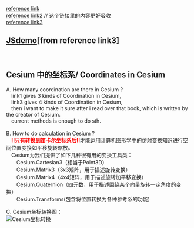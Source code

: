 [reference link](https://www.cnblogs.com/aizai846/p/11846929.html) <br/>
[reference link2](https://codeantenna.com/a/xzebC2PQ88) // 这个链接里的内容更好吸收<br/>
[reference link3](https://zhuanlan.zhihu.com/p/334540571)<br/>

## [JSdemo](./coordTrans.js)[from reference link3]
<br/>

## Cesium 中的坐标系/ Coordinates in Cesium

A. How many coordination are there in Cesium ?</br>
&emsp;link1 gives 3 kinds of Coordination in Cesium,</br>
&emsp;link3 gives 4 kinds of Coordination in Cesium,</br>
&emsp;then i want to make it sure after i read over that book, which is written by the creator of Cesium.</br>
&emsp;current methods is enough to do sth.</br>
</br>
B. How to do calculation in Cesium ?</br>
&emsp;<font color='red'>**!!只有转换到笛卡尔坐标系后!!**</font>才能运用计算机图形学中的仿射变换知识进行空间位置变换如平移旋转缩放。</br>
&emsp;Cesium为我们提供了如下几种很有用的变换工具类：</br>
&emsp;&emsp;Cesium.Cartesian3（相当于Point3D）</br>
&emsp;&emsp;Cesium.Matrix3（3x3矩阵，用于描述旋转变换）</br>
&emsp;&emsp;Cesium.Matrix4（4x4矩阵，用于描述旋转加平移变换）</br>
&emsp;&emsp;Cesium.Quaternion（四元数，用于描述围绕某个向量旋转一定角度的变换）</br>
&emsp;&emsp;Cesium.Transforms(包含将位置转换为各种参考系的功能)</br>

<!-- # 依据 reference link2
一共三种坐标转换方式：
* 角度和弧度的转换
  在 Cesium 中Math对象中的函数可以用来完成角度和弧度之间的换算
  - 角度转弧度： 弧度值 = Cesium.Math.toRadians(角度值);
  - 弧度转角度： 角度值 = Cesium.Math.toDegrees(弧度值)
* 角度、弧度与 Cartesian3 的转换
  * 角度转换为 Cartesian3
  - Cesium.Cartesian3.fromDegrees
  - Cesium.Cartesian3.fromDegreesArray
  * 弧度转换为 Cartesian3
  - Cesium.Cartesian3.fromRadians
  - Cesium.Cartesian3.fromRadiansArray -->
C. Cesium坐标转换图：</br>
![Cesium坐标转换](../images/Cesium坐标转换.png)
